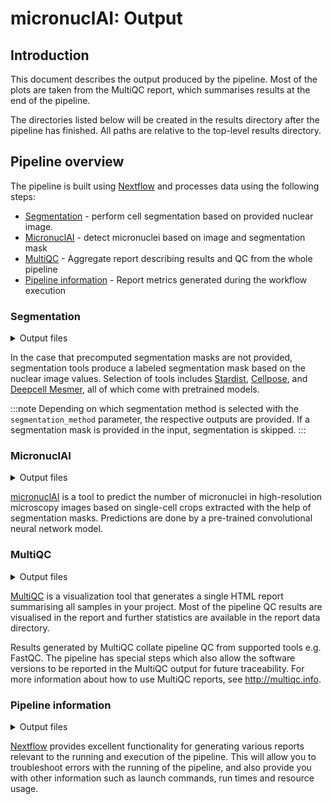 # micronuclAI: Output

## Introduction

This document describes the output produced by the pipeline. Most of the plots are taken from the MultiQC report, which summarises results at the end of the pipeline.

The directories listed below will be created in the results directory after the pipeline has finished. All paths are relative to the top-level results directory.

## Pipeline overview

The pipeline is built using [Nextflow](https://www.nextflow.io/) and processes data using the following steps:

- [Segmentation](#segmentation) - perform cell segmentation based on provided nuclear image.
- [MicronuclAI](#micronuclai) - detect micronuclei based on image and segmentation mask
- [MultiQC](#multiqc) - Aggregate report describing results and QC from the whole pipeline
- [Pipeline information](#pipeline-information) - Report metrics generated during the workflow execution

### Segmentation

<details markdown="1">
<summary>Output files</summary>

- `segmentation/`
  - `cellpose/`
    - `*_cellpose_mask.tif`: Segmentation mask created by [Cellpose](https://www.nature.com/articles/s41592-020-01018-x) if selected.
  - `stardist/`
    - `*_stardist_mask.tif`: Segmentation mask created by [Stardist](https://github.com/stardist/stardist) if selected.
  - `mesmer/`
    - `*_mesmer_mask.tif`: Segmentation mask created by [Deepcell Mesmer](https://www.nature.com/articles/s41587-021-01094-0) if selected.

</details>

In the case that precomputed segmentation masks are not provided, segmentation tools produce a labeled segmentation mask based on the nuclear image values.
Selection of tools includes [Stardist](https://github.com/stardist/stardist), [Cellpose](https://www.nature.com/articles/s41592-020-01018-x), and [Deepcell Mesmer](https://www.nature.com/articles/s41587-021-01094-0), all of which come with pretrained models.

:::note
Depending on which segmentation method is selected with the `segmentation_method` parameter, the respective outputs are provided. If a segmentation mask is provided in the input, segmentation is skipped.
:::

### MicronuclAI

<details markdown="1">
<summary>Output files</summary>

- `micronuclai/`
  - `*_predictions.csv`: A `csv` file containing cell label information in the `image` column, the predicted score by the model in the `score` column, and the prediction for number of micronuclei found per cell in the `micronuclei` column
  - `*_summary.csv`: A `csv` file containing a summary of detected micronuclei metrics - count per number of micronuclei, number of total cells, number of total micronuclei, number of cells with micronuclei, proportion of cells with micronuclei, ratio of total micronuclei counts with the number of cells.

</details>

[micronuclAI](https://www.biorxiv.org/content/10.1101/2024.05.24.595722v1) is a tool to predict the number of micronuclei in high-resolution microscopy images based on single-cell crops extracted with the help of segmentation masks. Predictions are done by a pre-trained convolutional neural network model.

### MultiQC

<details markdown="1">
<summary>Output files</summary>

- `multiqc/`
  - `multiqc_report.html`: a standalone HTML file that can be viewed in your web browser.
  - `multiqc_data/`: directory containing parsed statistics from the different tools used in the pipeline.
  - `multiqc_plots/`: directory containing static images from the report in various formats.

</details>

[MultiQC](http://multiqc.info) is a visualization tool that generates a single HTML report summarising all samples in your project. Most of the pipeline QC results are visualised in the report and further statistics are available in the report data directory.

Results generated by MultiQC collate pipeline QC from supported tools e.g. FastQC. The pipeline has special steps which also allow the software versions to be reported in the MultiQC output for future traceability. For more information about how to use MultiQC reports, see <http://multiqc.info>.

### Pipeline information

<details markdown="1">
<summary>Output files</summary>

- `pipeline_info/`
  - Reports generated by Nextflow: `execution_report.html`, `execution_timeline.html`, `execution_trace.txt` and `pipeline_dag.dot`/`pipeline_dag.svg`.
  - Reports generated by the pipeline: `pipeline_report.html`, `pipeline_report.txt` and `software_versions.yml`. The `pipeline_report*` files will only be present if the `--email` / `--email_on_fail` parameter's are used when running the pipeline.
  - Reformatted samplesheet files used as input to the pipeline: `samplesheet.valid.csv`.
  - Parameters used by the pipeline run: `params.json`.

</details>

[Nextflow](https://www.nextflow.io/docs/latest/tracing.html) provides excellent functionality for generating various reports relevant to the running and execution of the pipeline. This will allow you to troubleshoot errors with the running of the pipeline, and also provide you with other information such as launch commands, run times and resource usage.
